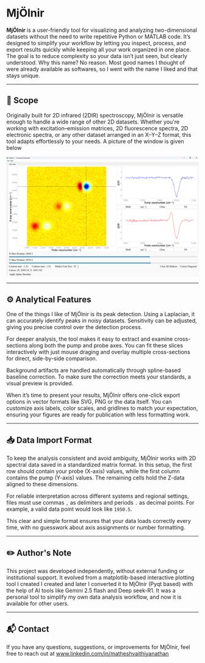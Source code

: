 # MjÖlnir

**MjÖlnir** is a user-friendly tool for visualizing and analyzing two-dimensional datasets without the need to write repetitive Python or MATLAB code. It’s designed to simplify your workflow by letting you inspect, process, and export results quickly while keeping all your work organized in one place. The goal is to reduce complexity so your data isn’t just seen, but clearly understood. Why this name? No reason. Most good names I thought of were already available as softwares, so I went with the name I liked and that stays unique.

---

## 📌 Scope

Originally built for 2D infrared (2DIR) spectroscopy, MjÖlnir is versatile enough to handle a wide range of other 2D datasets. Whether you're working with excitation–emission matrices, 2D fluorescence spectra, 2D electronic spectra, or any other dataset arranged in an X–Y–Z format, this tool adapts effortlessly to your needs. A picture of the window is given below 

![Description of the image](image.png)

---

## ⚙️ Analytical Features

One of the things I like of MjÖlnir is its peak detection. Using a Laplacian, it can accurately identify peaks in noisy datasets. Sensitivity can be adjusted, giving you precise control over the detection process.

For deeper analysis, the tool makes it easy to extract and examine cross-sections along both the pump and probe axes. You can fit these slices interactively with just mouse draging and overlay multiple cross-sections for direct, side-by-side comparison.

Background artifacts are handled automatically through spline-based baseline correction. To make sure the correction meets your standards, a visual preview is provided.

When it’s time to present your results, MjÖlnir offers one-click export options in vector formats like SVG, PNG or the data itself. You can customize axis labels, color scales, and gridlines to match your expectation, ensuring your figures are ready for publication with less formatting work.

---

## 📥 Data Import Format

To keep the analysis consistent and avoid ambiguity, MjÖlnir works with 2D spectral data saved in a standardized matrix format. In this setup, the first row should contain your probe (X-axis) values, while the first column contains the pump (Y-axis) values. The remaining cells hold the Z-data aligned to these dimensions.

For reliable interpretation across different systems and regional settings, files must use commas `,` as delimiters and periods `.` as decimal points. For example, a valid data point would look like `1950.5`.

This clear and simple format ensures that your data loads correctly every time, with no guesswork about axis assignments or number formatting. 

---
## ✏️ Author's Note

This project was developed independently, without external funding or institutional support. It evolved from a matplotlib-based interactive plotting tool I created I created and later I converted it to MjÖlnir (Pyqt based) with the help of AI tools like Gemini 2.5 flash and Deep seek-R1. It was a personal tool to simplify my own data analysis workflow, and now it is available for other users. 

---

## 📬 Contact

If you have any questions, suggestions, or improvements for MjÖlnir, feel free to reach out at www.linkedin.com/in/matheshvaithiyanathan

